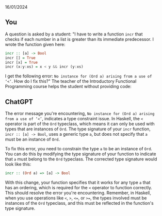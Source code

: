 16/01/2024
## You

A question is asked by a student: "I have to write a function `incr` that checks if each number in a list is greater than its immediate predecessor. I wrote the function given here:
```haskell
incr :: [a] -> Bool
incr [] = True
incr [x] = True
incr (x:y:xs) = x < y && incr (y:xs)
```
I get the following error: `No instance for (Ord a) arising from a use of ‘<’`.
How do I fix this?"
The teacher of the Introductory Functional Programming course helps the student without providing code:


## ChatGPT

The error message you're encountering, `No instance for (Ord a) arising from a use of ‘<’`, indicates a type constraint issue. In Haskell, the `<` operator is part of the `Ord` typeclass, which means it can only be used with types that are instances of `Ord`. The type signature of your `incr` function, `incr :: [a] -> Bool`, uses a generic type `a`, but does not specify that `a` must be an instance of `Ord`.

To fix this error, you need to constrain the type `a` to be an instance of `Ord`. You can do this by modifying the type signature of your function to indicate that `a` must belong to the `Ord` typeclass. The corrected type signature would look like this:

```haskell
incr :: (Ord a) => [a] -> Bool
```

With this change, your function specifies that it works for any type `a` that has an ordering, which is required for the `<` operator to function correctly. This should resolve the error you're encountering. Remember, in Haskell, when you use operations like `<`, `>`, `<=`, or `>=`, the types involved must be instances of the `Ord` typeclass, and this must be reflected in the function's type signature.